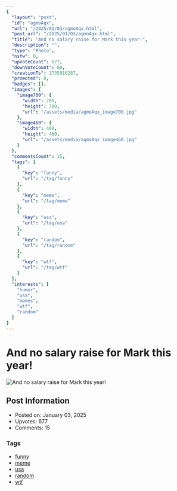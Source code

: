 ```yaml
---
{
  "layout": "post",
  "id": "agmoAqx",
  "url": "/2025/01/03/agmoAqx.html",
  "post_url": "/2025/01/03/agmoAqx.html",
  "title": "And no salary raise for Mark this year!",
  "description": "",
  "type": "Photo",
  "nsfw": 0,
  "upVoteCount": 677,
  "downVoteCount": 60,
  "creationTs": 1735916287,
  "promoted": 0,
  "badges": [],
  "images": {
    "image700": {
      "width": 700,
      "height": 700,
      "url": "/assets/media/agmoAqx_image700.jpg"
    },
    "image460": {
      "width": 460,
      "height": 460,
      "url": "/assets/media/agmoAqx_image460.jpg"
    }
  },
  "commentsCount": 15,
  "tags": [
    {
      "key": "funny",
      "url": "/tag/funny"
    },
    {
      "key": "meme",
      "url": "/tag/meme"
    },
    {
      "key": "usa",
      "url": "/tag/usa"
    },
    {
      "key": "random",
      "url": "/tag/random"
    },
    {
      "key": "wtf",
      "url": "/tag/wtf"
    }
  ],
  "interests": [
    "humor",
    "usa",
    "memes",
    "wtf",
    "random"
  ]
}
---
```


# And no salary raise for Mark this year!

![And no salary raise for Mark this year!](/assets/media/agmoAqx_image700.jpg)

## Post Information

- Posted on: January 03, 2025
- Upvotes: 677
- Comments: 15

### Tags

- [funny](/tag/funny)
- [meme](/tag/meme)
- [usa](/tag/usa)
- [random](/tag/random)
- [wtf](/tag/wtf)
